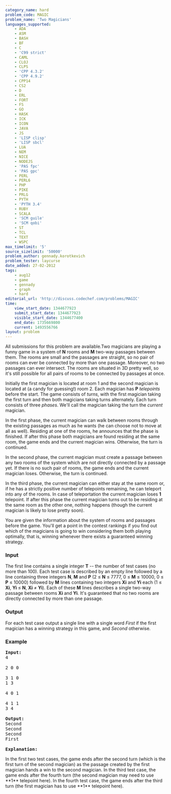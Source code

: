 ```yaml
---
category_name: hard
problem_code: MAGIC
problem_name: 'Two Magicians'
languages_supported:
    - ADA
    - ASM
    - BASH
    - BF
    - C
    - 'C99 strict'
    - CAML
    - CLOJ
    - CLPS
    - 'CPP 4.3.2'
    - 'CPP 4.9.2'
    - CPP14
    - CS2
    - D
    - ERL
    - FORT
    - FS
    - GO
    - HASK
    - ICK
    - ICON
    - JAVA
    - JS
    - 'LISP clisp'
    - 'LISP sbcl'
    - LUA
    - NEM
    - NICE
    - NODEJS
    - 'PAS fpc'
    - 'PAS gpc'
    - PERL
    - PERL6
    - PHP
    - PIKE
    - PRLG
    - PYTH
    - 'PYTH 3.4'
    - RUBY
    - SCALA
    - 'SCM guile'
    - 'SCM qobi'
    - ST
    - TCL
    - TEXT
    - WSPC
max_timelimit: '5'
source_sizelimit: '50000'
problem_author: gennady.korotkevich
problem_tester: laycurse
date_added: 27-02-2012
tags:
    - aug12
    - game
    - gennady
    - graph
    - hard
editorial_url: 'http://discuss.codechef.com/problems/MAGIC'
time:
    view_start_date: 1344677923
    submit_start_date: 1344677923
    visible_start_date: 1344677400
    end_date: 1735669800
    current: 1493556766
layout: problem
---
```

All submissions for this problem are available.Two magicians are playing a funny game in a system of **N** rooms and **M** two-way passages between them. The rooms are small and the passages are straight, so no pair of rooms can ever be connected by more than one passage. Moreover, no two passages can ever intersect. The rooms are situated in 3D pretty well, so it's still possible for all pairs of rooms to be connected by passages at once.

Initially the first magician is located at room 1 and the second magician is located at (a candy for guessing!) room 2. Each magician has **P** _telepoints_ before the start. The game consists of _turns_, with the first magician taking the first turn and then both magicians taking turns alternately. Each turn consists of three _phases_. We'll call the magician taking the turn the _current_ magician.

In the first phase, the current magician can walk between rooms through the existing passages as much as he wants (he can choose not to move at all as well). Residing at one of the rooms, he announces that the phase is finished. If after this phase both magicians are found residing at the same room, the game ends and the current magician wins. Otherwise, the turn is continued.

In the second phase, the current magician must create a passage between any two rooms of the system which are not directly connected by a passage yet. If there is no such pair of rooms, the game ends and the current magician loses. Otherwise, the turn is continued.

In the third phase, the current magician can either stay at the same room or, if he has a strictly positive number of telepoints remaining, he can teleport into any of the rooms. In case of teleportation the current magician loses **1** telepoint. If after this phase the current magician turns out to be residing at the same room as the other one, nothing happens (though the current magician is likely to lose pretty soon).

You are given the information about the system of rooms and passages before the game. You'll get a point in the contest rankings if you find out which of the magicians is going to win considering them both playing optimally, that is, winning whenever there exists a guaranteed winning strategy.

### Input

The first line contains a single integer **T** -- the number of test cases (no more than 100). Each test case is described by an empty line followed by a line containing three integers **N**, **M** and **P** (2 ≤ **N** ≤ 7777, 0 ≤ **M** ≤ 10000, 0 ≤ **P** ≤ 10000) followed by **M** lines containing two integers **Xi** and **Yi** each (1 ≤ **Xi**, **Yi** ≤ **N**, **Xi** ≠ **Yi**). Each of these **M** lines describes a single two-way passage between rooms **Xi** and **Yi**. It's guaranteed that no two rooms are directly connected by more than one passage.

### Output

For each test case output a single line with a single word _First_ if the first magician has a winning strategy in this game, and _Second_ otherwise.

### Example

<pre>
<b>Input:</b>
4

2 0 0

3 1 0
1 3

4 0 1

4 1 1
3 4

<b>Output:</b>
Second
Second
Second
First

<b>Explanation:</b>
</pre>In the first two test cases, the game ends after the second turn (which is the first turn of the second magician) as the passage created by the first magician hands a win to the second magician. In the third test case, the game ends after the fourth turn (the second magician may need to use **1** telepoint here). In the fourth test case, the game ends after the third turn (the first magician has to use **1** telepoint here).

